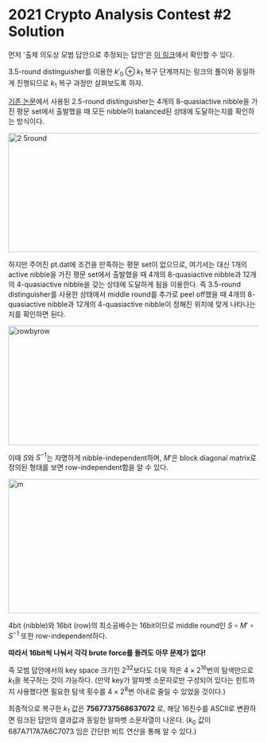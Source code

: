 # 2021 Crypto Analysis Contest #2 Solution

먼저 '출제 의도상 모범 답안으로 추정되는 답안'은 [이 링크](https://hashmm.com/post/crypto-contest-2021-writeup/index.html)에서 확인할 수 있다.

3.5-round distinguisher를 이용한 $k'_0 \oplus k_1$ 복구 단계까지는 링크의 풀이와 동일하게 진행되므로 $k_1$ 복구 과정만 살펴보도록 하자.

[기존 논문](https://eprint.iacr.org/2015/245.pdf)에서 사용된 2.5-round distinguisher는 4개의 8-quasiactive nibble을 가진 평문 set에서 출발했을 때 모든 nibble이 balanced된 상태에 도달하는지를 확인하는 방식이다.

<img width="600" height="240" alt="2 5round" src="https://github.com/user-attachments/assets/dabfc398-37d3-4fbf-aed5-37cf236c6b96" />

하지만 주어진 pt.dat에 조건을 만족하는 평문 set이 없으므로, 여기서는 대신 1개의 active nibble을 가진 평문 set에서 출발했을 때 4개의 8-quasiactive nibble과 12개의 4-quasiactive nibble을 갖는 상태에 도달하게 됨을 이용한다.
즉 3.5-round distinguisher를 사용한 상태에서 middle round를 추가로 peel off했을 때 4개의 8-quasiactive nibble과 12개의 4-quasiactive nibble이 정해진 위치에 맞게 나타나는지를 확인하면 된다.

<img width="600" height="240" alt="rowbyrow" src="https://github.com/user-attachments/assets/4d93166c-aad1-49d5-8f5c-eb747a44331e" />

이때 $S$와 $S^{-1}$는 자명하게 nibble-independent하며, $M'$은 block diagonal matrix로 정의된 형태를 보면 row-independent함을 알 수 있다.

<img width="600" height="270" alt="m" src="https://github.com/user-attachments/assets/ee2000e3-ca1b-4956-8afc-f381379f967f" />

4bit (nibble)와 16bit (row)의 최소공배수는 16bit이므로 middle round인 $S \circ M' \circ S^{-1}$ 또한 row-independent하다.

**따라서 16bit씩 나눠서 각각 brute force를 돌려도 아무 문제가 없다!**

즉 모범 답안에서의 key space 크기인 $2^{32}$보다도 더욱 작은 $4 \times 2^{16}$번의 탐색만으로 $k_1$을 복구하는 것이 가능하다.
(만약 key가 알파벳 소문자로만 구성되어 있다는 힌트까지 사용했다면 필요한 탐색 횟수를 $4 \times 2^{8}$번 이내로 줄일 수 있었을 것이다.)

최종적으로 복구한 $k_1$ 값은 **7567737568637072** 로, 해당 16진수를 ASCII로 변환하면 링크된 답안의 결과값과 동일한 알파벳 소문자열이 나온다.
($k_0$ 값이 687A717A7A6C7073 임은 간단한 비트 연산을 통해 알 수 있다.)
